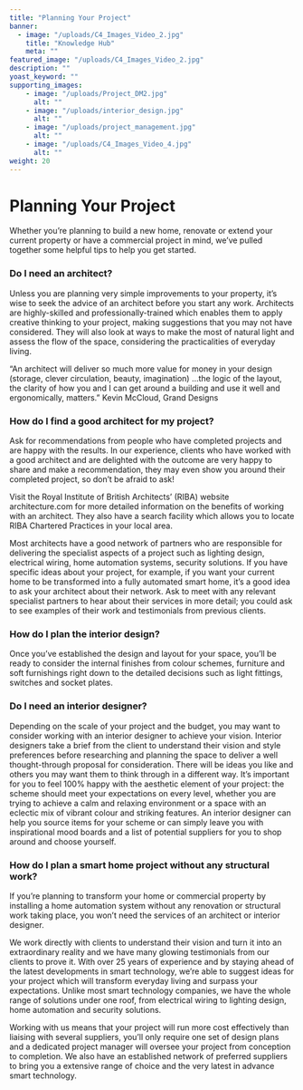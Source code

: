 ```yaml
---
title: "Planning Your Project"
banner: 
  - image: "/uploads/C4_Images_Video_2.jpg"
    title: "Knowledge Hub"
    meta: ""
featured_image: "/uploads/C4_Images_Video_2.jpg"
description: ""
yoast_keyword: ""
supporting_images:
    - image: "/uploads/Project_DM2.jpg"
      alt: ""
    - image: "/uploads/interior_design.jpg"
      alt: ""
    - image: "/uploads/project_management.jpg"
      alt: ""
    - image: "/uploads/C4_Images_Video_4.jpg"
      alt: ""
weight: 20
---
```


# Planning Your Project

Whether you’re planning to build a new home, renovate or extend your current property or have a commercial project in mind, we’ve pulled together some helpful tips to help you get started.

### Do I need an architect?

Unless you are planning very simple improvements to your property, it’s wise to seek the advice of an architect before you start any work. Architects are highly-skilled and professionally-trained which enables them to apply creative thinking to your project, making suggestions that you may not have considered. They will also look at ways to make the most of natural light and assess the flow of the space, considering the practicalities of everyday living. 

“An architect will deliver so much more value for money in your design (storage, clever circulation, beauty, imagination) …the logic of the layout, the clarity of how you and I can get around a building and use it well and ergonomically, matters.” Kevin McCloud, Grand Designs

### How do I find a good architect for my project?

Ask for recommendations from people who have completed projects and are happy with the results. In our experience, clients who have worked with a good architect and are delighted with the outcome are very happy to share and make a recommendation, they may even show you around their completed project, so don’t be afraid to ask!

Visit the Royal Institute of British Architects’ (RIBA) website architecture.com for more detailed information on the benefits of working with an architect. They also have a search facility which allows you to locate RIBA Chartered Practices in your local area.

Most architects have a good network of partners who are responsible for delivering the specialist aspects of a project such as lighting design, electrical wiring, home automation systems, security solutions. If you have specific ideas about your project, for example, if you want your current home to be transformed into a fully automated smart home, it’s a good idea to ask your architect about their network. Ask to meet with any relevant specialist partners to hear about their services in more detail; you could ask to see examples of their work and testimonials from previous clients.

### How do I plan the interior design?

Once you’ve established the design and layout for your space, you’ll be ready to consider the internal finishes from colour schemes, furniture and soft furnishings right down to the detailed decisions such as light fittings, switches and socket plates.

### Do I need an interior designer?

Depending on the scale of your project and the budget, you may want to consider working with an interior designer to achieve your vision. Interior designers take a brief from the client to understand their vision and style preferences before researching and planning the space to deliver a well thought-through proposal for consideration. There will be ideas you like and others you may want them to think through in a different way. It’s important for you to feel 100% happy with the aesthetic element of your project: the scheme should meet your expectations on every level, whether you are trying to achieve a calm and relaxing environment or a space with an eclectic mix of vibrant colour and striking features. An interior designer can help you source items for your scheme or can simply leave you with inspirational mood boards and a list of potential suppliers for you to shop around and choose yourself.

### How do I plan a smart home project without any structural work?

If you’re planning to transform your home or commercial property by installing a home automation system without any renovation or structural work taking place, you won’t need the services of an architect or interior designer.

We work directly with clients to understand their vision and turn it into an extraordinary reality and we have many glowing testimonials from our clients to prove it. With over 25 years of experience and by staying ahead of the latest developments in smart technology, we’re able to suggest ideas for your project which will transform everyday living and surpass your expectations. Unlike most smart technology companies, we have the whole range of solutions under one roof, from electrical wiring to lighting design, home automation and security solutions. 

Working with us means that your project will run more cost effectively than liaising with several suppliers, you’ll only require one set of design plans and a dedicated project manager will oversee your project from conception to completion. We also have an established network of preferred suppliers to bring you a extensive range of choice and the very latest in advance smart technology.